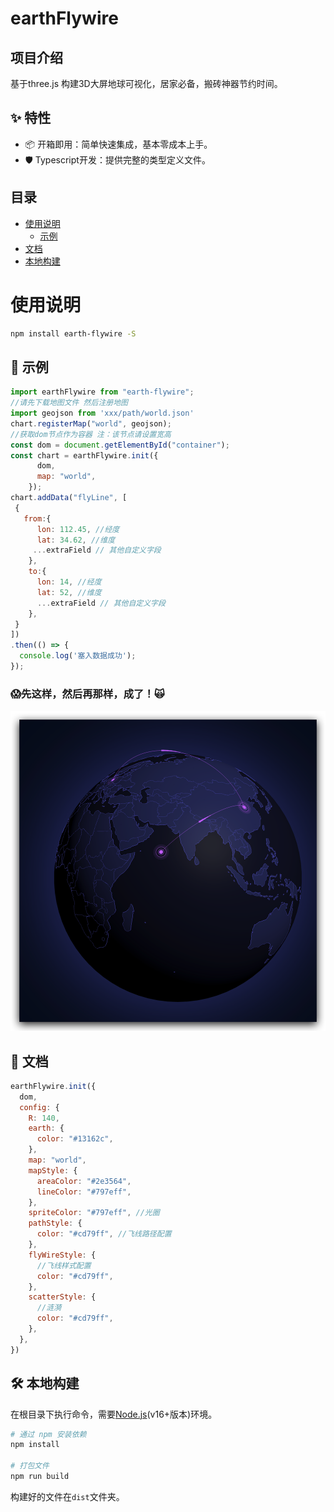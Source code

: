 # earthFlywire

## 项目介绍

基于three.js 构建3D大屏地球可视化，居家必备，搬砖神器节约时间。

## ✨ 特性

+ 📦 开箱即用：简单快速集成，基本零成本上手。
+ 🛡 Typescript开发：提供完整的类型定义文件。

## 目录

- [使用说明](#使用说明)
  - [示例](#-示例)
- [文档](#-文档)
- [本地构建](#-本地构建)


# 使用说明

```bash
npm install earth-flywire -S
```



## 🐸 示例

```javascript
import earthFlywire from "earth-flywire";
//请先下载地图文件 然后注册地图
import geojson from 'xxx/path/world.json'
chart.registerMap("world", geojson);
//获取dom节点作为容器 注：该节点请设置宽高
const dom = document.getElementById("container");
const chart = earthFlywire.init({
      dom,
      map: "world",
    });
chart.addData("flyLine", [
 {
   from:{
      lon: 112.45, //经度
      lat: 34.62, //维度
     ...extraField // 其他自定义字段
    },
    to:{
      lon: 14, //经度
      lat: 52, //维度
      ...extraField // 其他自定义字段
    },
 }
])
.then(() => {
  console.log('塞入数据成功');
});
```



### 😱先这样，然后再那样，成了！🙀

![image-20230522204834295](markdownImage/earth.png)

## 📄 文档
```javascript
earthFlywire.init({
  dom,
  config: {
    R: 140,
    earth: {
      color: "#13162c",
    },
    map: "world",
    mapStyle: {
      areaColor: "#2e3564",
      lineColor: "#797eff",
    },
    spriteColor: "#797eff", //光圈
    pathStyle: {
      color: "#cd79ff", //飞线路径配置
    },
    flyWireStyle: {
      //飞线样式配置
      color: "#cd79ff",
    },
    scatterStyle: {
      //涟漪
      color: "#cd79ff",
    },
  },
})

```



## 🛠️ 本地构建
在根目录下执行命令，需要[Node.js](https://nodejs.org)(v16+版本)环境。
```bash
# 通过 npm 安装依赖
npm install

# 打包文件
npm run build
```
构建好的文件在`dist`文件夹。

